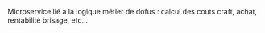 Microservice lié à la logique métier de dofus : calcul des couts craft, achat, rentabilité brisage, etc...
